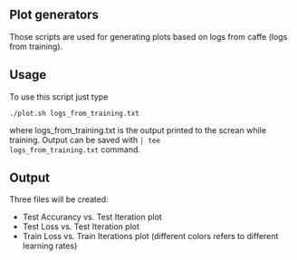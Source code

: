 ## Plot generators

Those scripts are used for generating plots based on logs from caffe (logs from training).

## Usage

To use this script just type

<code>./plot.sh logs_from_training.txt</code>

where logs_from_training.txt is the output printed to the screan while training. Output can be saved with <code>| tee logs_from_training.txt</code> command.

## Output

Three files will be created:
 * Test Accurancy vs. Test Iteration plot
 * Test Loss vs. Test Iteration plot
 * Train Loss vs. Train Iterations plot (different colors refers to different learning rates)

